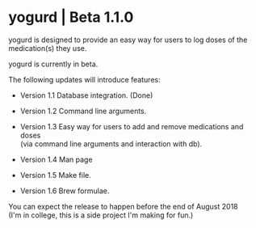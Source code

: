 # yogurd | Beta 1.1.0

yogurd is designed to provide an easy way for users to log doses of the medication(s) they use.

yogurd is currently in beta. 

The following updates will introduce features:

* Version 1.1 Database integration. (Done)

* Version 1.2 Command line arguments.
* Version 1.3 Easy way for users to add and remove medications and doses </br>
             (via command line arguments and interaction with db).
* Version 1.4 Man page
* Version 1.5 Make file.
* Version 1.6 Brew formulae. 

You can expect the release to happen before the end of August 2018 </br>
(I'm in college, this is a side project I'm making for fun.) 


